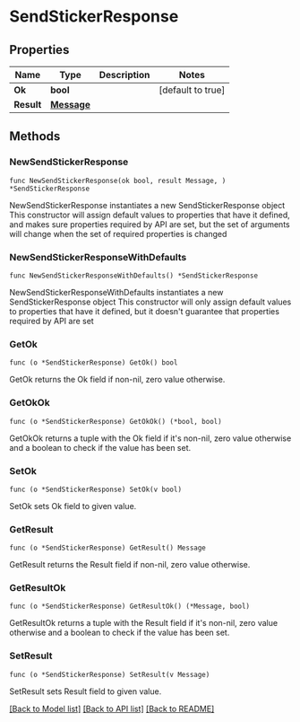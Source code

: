 # SendStickerResponse

## Properties

Name | Type | Description | Notes
------------ | ------------- | ------------- | -------------
**Ok** | **bool** |  | [default to true]
**Result** | [**Message**](Message.md) |  | 

## Methods

### NewSendStickerResponse

`func NewSendStickerResponse(ok bool, result Message, ) *SendStickerResponse`

NewSendStickerResponse instantiates a new SendStickerResponse object
This constructor will assign default values to properties that have it defined,
and makes sure properties required by API are set, but the set of arguments
will change when the set of required properties is changed

### NewSendStickerResponseWithDefaults

`func NewSendStickerResponseWithDefaults() *SendStickerResponse`

NewSendStickerResponseWithDefaults instantiates a new SendStickerResponse object
This constructor will only assign default values to properties that have it defined,
but it doesn't guarantee that properties required by API are set

### GetOk

`func (o *SendStickerResponse) GetOk() bool`

GetOk returns the Ok field if non-nil, zero value otherwise.

### GetOkOk

`func (o *SendStickerResponse) GetOkOk() (*bool, bool)`

GetOkOk returns a tuple with the Ok field if it's non-nil, zero value otherwise
and a boolean to check if the value has been set.

### SetOk

`func (o *SendStickerResponse) SetOk(v bool)`

SetOk sets Ok field to given value.


### GetResult

`func (o *SendStickerResponse) GetResult() Message`

GetResult returns the Result field if non-nil, zero value otherwise.

### GetResultOk

`func (o *SendStickerResponse) GetResultOk() (*Message, bool)`

GetResultOk returns a tuple with the Result field if it's non-nil, zero value otherwise
and a boolean to check if the value has been set.

### SetResult

`func (o *SendStickerResponse) SetResult(v Message)`

SetResult sets Result field to given value.



[[Back to Model list]](../README.md#documentation-for-models) [[Back to API list]](../README.md#documentation-for-api-endpoints) [[Back to README]](../README.md)


